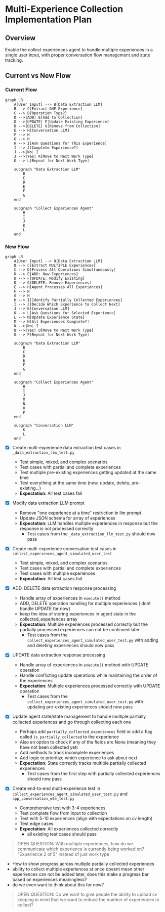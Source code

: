 # Multi-Experience Collection Implementation Plan

## Overview
Enable the collect experiences agent to handle multiple experiences in a single user input, with proper conversation flow management and state tracking.

## Current vs New Flow

### Current Flow
```mermaid
graph LR
    A[User Input] --> B[Data Extraction LLM]
    B --> C[Extract ONE Experience]
    C --> D{Operation Type?}
    D -->|ADD| E[Add to Collection]
    D -->|UPDATE| F[Update Existing Experience]
    D -->|DELETE| G[Remove from Collection]
    E --> H[Conversation LLM]
    F --> H
    G --> H
    H --> I[Ask Questions for This Experience]
    I --> J[Complete Experience?]
    J -->|No| I
    J -->|Yes| K[Move to Next Work Type]
    K --> L[Repeat for Next Work Type]
    
    subgraph "Data Extraction LLM"
        B
        C
        D
        E
        F
        G
    end
    
    subgraph "Collect Experiences Agent"
        H
        I
        J
        K
        L
    end
```

### New Flow
```mermaid
graph LR
    A[User Input] --> B[Data Extraction LLM]
    B --> C[Extract MULTIPLE Experiences]
    C --> D[Process All Operations Simultaneously]
    D --> E[ADD: New Experiences]
    D --> F[UPDATE: Modify Existing]
    D --> G[DELETE: Remove Experiences]
    E --> H[Agent Processes All Experiences]
    F --> H
    G --> H
    H --> I[Identify Partially Collected Experiences]
    I --> J[Decide Which Experience to Collect Next]
    J --> K[Conversation LLM]
    K --> L[Ask Questions for Selected Experience]
    L --> M[Update Experience State]
    M --> N[All Experiences Complete?]
    N -->|No| I
    N -->|Yes| O[Move to Next Work Type]
    O --> P[Repeat for Next Work Type]
    
    subgraph "Data Extraction LLM"
        B
        C
        D
        E
        F
        G
    end
    
    subgraph "Collect Experiences Agent"
        H
        I
        J
        M
        N
        O
        P
    end
    
    subgraph "Conversation LLM"
        K
        L
    end
```

- [X] Create multi-experience data extraction test cases in `_data_extraction_llm_test.py`
  - Test simple, mixed, and complex scenarios
  - Test cases with partial and complete experiences
  - Test multiple pre-existing experiences getting updated at the same time
  - Test everything at the same time (new, update, delete, pre-existing...)
  - **Expectation**: All test cases fail

- [X] Modify data extraction LLM prompt
  - Remove "one experience at a time" restriction in llm prompt
  - Update JSON schema for array of experiences
  - **Expectation**: LLM handles multiple experiences in response but the response is not processed correctly
    - Test cases from the `_data_extraction_llm_test.py` should now pass

- [X] Create multi-experience conversation test cases in `collect_experiences_agent_simulated_user_test`
  - Test simple, mixed, and complex scenarios
  - Test cases with partial and complete experiences
  - Test cases with multiple experiences
  - **Expectation**: All test cases fail

- [X] ADD, DELETE data extraction response processing
  - Handle array of experiences in `execute()` method
  - ADD, DELETE operation handling for multiple experiences ( dont handle UPDATE for now)
  - keep the idea of storing experiences in agent state in the collected_experiences array
  - **Expectation**: Multiple experiences processed correctly but the partially processed experiences can not be continued later
    - Test cases from the `collect_experiences_agent_simulated_user_test.py` with adding and deleting experiences should now pass

- [X] UPDATE data extraction response processing
  - Handle array of experiences in `execute()` method with UPDATE operation
  - Handle conflicting update operations while maintaining the order of the experiences
  - **Expectation**: Multiple experiences processed correctly with UPDATE operation
    - Test cases from the `collect_experiences_agent_simulated_user_test.py` with updating pre-existing experiences should now pass

- [X] Update agent state/state management to handle multiple partially collected experiences and go through collecting each one
  - Perhaps add `partially_collected_experiences` field or add a flag called `is_partially_collected` to the experience
  - Also an option to check if any of the fields are None (meaning they have not been collected yet)
  - Add methods to track incomplete experiences
  - Add logic to prioritize which experience to ask about next
  - **Expectation**: State correctly tracks multiple partially collected experiences
    - Test cases from the first step with partially collected experiences should now pass

- [X] Create end-to-end multi-experience test in `collect_experiences_agent_simulated_user_test.py` and `app_conversation_e2e_test.py`
  - Comprehensive test with 3-4 experiences
  - Test complete flow from input to collection
  - Test with 5-10 experiences (align with expectations on cv length)
  - Test edge cases
  - **Expectation**: All experiences collected correctly
    - all existing test cases should pass

> OPEN QUESTION: With multiple experiences, how do we communicate which experience is currently being worked on?  "Experience 2 of 5" instead of just work type
  - How to show progress across multiple partially collected experiences
  - ability to collect multiple experiences at once doesnt mean other experiences can not be added later, does this make a progress bar based on experiences meaningless?
  - do we even want to think about this for now?
> OPEN QUESTION: Do we want to give people the ability to upload cv keeping in mind that we want to reduce the number of experiences to collect?
